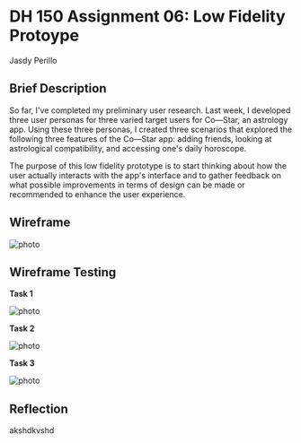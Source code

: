 # DH 150 Assignment 06: Low Fidelity Protoype

Jasdy Perillo

## Brief Description

So far, I've completed my preliminary user research. Last week, I developed three user personas for three varied target users for Co—Star, an astrology app. Using these three personas, I created three scenarios that explored the following three features of the Co—Star app: adding friends, looking at astrological compatibility, and accessing one's daily horoscope. 

The purpose of this low fidelity prototype is to start thinking about how the user actually interacts with the app's interface and to gather feedback on what possible improvements in terms of design can be made or recommended to enhance the user experience. 


## Wireframe

![photo](https://drive.google.com/uc?id=1GgtmbYprfP5WZdmCac4nON5in7t3axo1)


## Wireframe Testing

**Task 1**

![photo]()

**Task 2**

![photo]()

**Task 3**

![photo]()


## Reflection 

akshdkvshd
